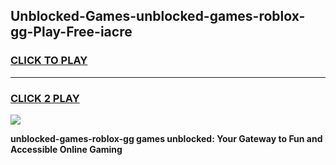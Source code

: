 
## Unblocked-Games-unblocked-games-roblox-gg-Play-Free-iacre
<h3>
<a href="https://premium76.site?title=unblocked-games-roblox-gg&ref=10A">CLICK TO PLAY</a></h3>
<hr>

<h3>
<a href="https://premium76.site?title=unblocked-games-roblox-gg&ref=10A">CLICK 2 PLAY</a>
  
</h3>

<a href="https://premium76.site?title=unblocked-games-roblox-gg&ref=10A"><img src="https://clearcache.store/games.png"></a>


**unblocked-games-roblox-gg games unblocked: Your Gateway to Fun and Accessible Online Gaming**
